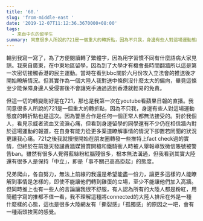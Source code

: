 ```yaml
---
title: '60.'
slug: 'from-middle-east '
date: '2019-12-07T11:12:36.3670000+08:00'
tags:
  - 来自中东的留学生
summary: 同意很多人所說的721是一個重大的轉折點，因為不只我，身邊有些人對這場運動態度的轉折點也是這次。因為警黑合作是任何一個正常人都無法接受的。
---
```

輪到我寫一寫了，為了方便閱讀轉了繁體字，因為用字習慣不同有什麼語病大家見諒。我來自廣東，在中東地區留學，因為到了大學才有機會長時間翻牆所以這是第一次密切接觸香港的民主運動。當時在看到bbc關於六月份攻入立法會的推送後才開始瞭解情況。但其實作為一個大陸人我對送中條例沒什麼太大的偏向，畢竟這條至少能保障身邊人受侵害後不會讓兇手通過逃到香港就輕易的免責。



但這一切的轉變剛好是在721，那也是我第一次在youtube看蘋果日報的直播。我同意很多人所說的721是一個重大的轉折點，因為不只我，身邊有些人對這場運動態度的轉折點也是這次。因為警黑合作是任何一個正常人都無法接受的。對於我個人，看見示威者流血又流淚心痛，但看到身邊留學的同學還有不少仍在相信牆內對於這場運動的報道，在自身有能力從更多渠道瞭解事情的情況下卻置若罔聞的狀況更讓我心痛。721之後我就慢慢開始在朋友圈轉發一些推特上fact check過的實情，但終於在前幾天發譴責牆媒贊賞開槍和鐵騎衝人時被人舉報導致微信賬號被警告ban。雖然有很多人覺得藍絲粉紅腦殘很多，根本無法溝通，但我看到其實大陸還有很多人是保持「中立」，即是「事不關己高高掛起」的態度。



兄弟爬山，各自努力，無法上前線的我還是希望能盡一份力，讓更多這樣的人能瞭解到事情是怎樣的，即使不能讓他們轉到雞蛋的立場，至少不能讓他們加入高牆。但同時推上也有一些人的言論讓我很不舒服，有人認為所有的大陸人都是粉紅，用簡體字寫的推都不值一看，我不理解這種將connected的大陸人排斥在外是一種什麼樣的心態，這也是很多大陸網友有「撕裂感」「孤獨感」的原因之一吧，會有一種兩頭挨罵的感覺。
